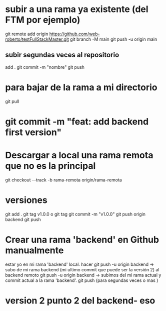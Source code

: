 # subir a una rama ya existente (del FTM por ejemplo)
git remote add origin https://github.com/web-roberto/testFullStackMaster.git
git branch -M main
git push -u origin main
## subir segundas veces al repositorio
add .
git commit -m "nombre"
git push
# para bajar de la rama a mi directorio
git pull
# git commit -m "feat: add backend first version"
# Descargar a local una rama remota que no es la principal
git checkout --track -b rama-remota origin/rama-remota
# versiones
git add .
git  tag v1.0.0 
o git tag 
git commit -m "v1.0.0"
git push origin backend
git push

# Crear una rama 'backend' en Github manualmente
estar yo en mi rama 'backend' local. hacer git push -u origin backend -> subo de mi rama backend (mi ultimo commit que puede ser la versión 2) al backend remoto
git push -u origin backend -> subimos del mi rama actual y commit actual a la rama 'backend'.
git push (para segundas veces o mas )

# version 2 punto 2 del backend- eso


